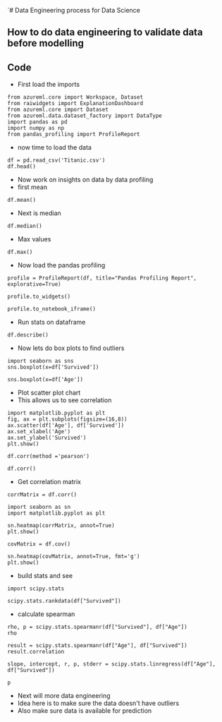 `# Data Engineering process for Data Science

## How to do data engineering to validate data before modelling

## Code

- First load the imports

```
from azureml.core import Workspace, Dataset
from raiwidgets import ExplanationDashboard
from azureml.core import Dataset
from azureml.data.dataset_factory import DataType
import pandas as pd
import numpy as np
from pandas_profiling import ProfileReport
```

- now time to load the data 

```
df = pd.read_csv('Titanic.csv')
df.head()
```

- Now work on insights on data by data profiling
- first mean

```
df.mean()
```

- Next is median

```
df.median()
```

- Max values

```
df.max()
```

- Now load the pandas profiling

```
profile = ProfileReport(df, title="Pandas Profiling Report", explorative=True)
```

```
profile.to_widgets()
```

```
profile.to_notebook_iframe()
```

- Run stats on dataframe

```
df.describe()
```

- Now lets do box plots to find outliers

```
import seaborn as sns
sns.boxplot(x=df['Survived'])
```

```
sns.boxplot(x=df['Age'])
```

- Plot scatter plot chart
- This allows us to see correlation

```
import matplotlib.pyplot as plt
fig, ax = plt.subplots(figsize=(16,8))
ax.scatter(df['Age'], df['Survived'])
ax.set_xlabel('Age')
ax.set_ylabel('Survived')
plt.show()
```

```
df.corr(method ='pearson')
```

```
df.corr()
```

- Get correlation matrix

```
corrMatrix = df.corr()
```

```
import seaborn as sn
import matplotlib.pyplot as plt
```

```
sn.heatmap(corrMatrix, annot=True)
plt.show()
```

```
covMatrix = df.cov()
```

```
sn.heatmap(covMatrix, annot=True, fmt='g')
plt.show()
```

- build stats and see

```
import scipy.stats
```

```
scipy.stats.rankdata(df["Survived"])
```

- calculate spearman

```
rho, p = scipy.stats.spearmanr(df["Survived"], df["Age"])
rho
```

```
result = scipy.stats.spearmanr(df["Age"], df["Survived"])
result.correlation
```

```
slope, intercept, r, p, stderr = scipy.stats.linregress(df["Age"], df["Survived"])
```

```
p
```

- Next will more data engineering
- Idea here is to make sure the data doesn't have outliers
- Also make sure data is available for prediction